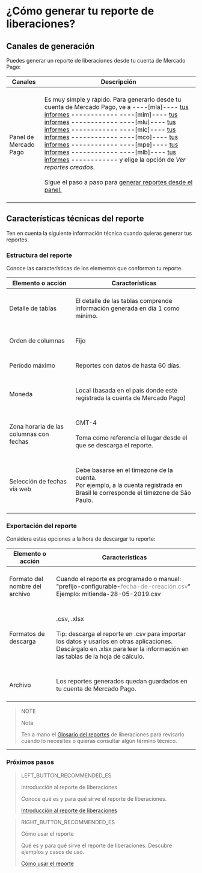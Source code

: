 # ¿Cómo generar tu reporte de liberaciones?


## Canales de generación

Puedes generar un reporte de liberaciones desde tu cuenta de Mercado Pago:

| Canales | Descripción |
| ------- | ----------- |
| Panel de Mercado Pago | <br/>Es muy simple y rápido. Para generarlo desde tu cuenta de Mercado Pago, ve a ----[mla]---- [tus informes](https://www.mercadopago.com.ar/movements) ------------ ----[mlm]---- [tus informes](https://www.mercadopago.com.mx/movements) ------------ ----[mlu]---- [tus informes](https://www.mercadopago.com.uy/movements) ------------ ----[mlc]---- [tus informes](https://www.mercadopago.cl/movements) ------------ ----[mco]---- [tus informes](https://www.mercadopago.com.co/movements) ------------ ----[mpe]---- [tus informes](https://www.mercadopago.com.pe/movements) ------------ ----[mlb]---- [tus informes](https://www.mercadopago.com.br/movements) ------------ y elige la opción de *Ver reportes creados*.<br/><br/>Sigue el paso a paso para [generar reportes desde el panel.](https://www.mercadopago.com.ar/developers/es/guides/manage-account/reports/released-money/panel/)<br/><br/> |

## Características técnicas del reporte

Ten en cuenta la siguiente información técnica cuando quieras generar tus reportes.


### Estructura del reporte

Conoce las características de los elementos que conforman tu reporte.


| Elemento o acción | Características |
| ------------ |	--------    |
| Detalle de tablas | <br/>El detalle de las tablas comprende información generada en día 1 como mínimo. <br/> <br/>  |
| Orden de columnas |<br/> Fijo <br/> <br/> |
| Período máximo | <br/> Reportes con datos de hasta 60 días. <br/> <br/> |
| Moneda | <br/> Local (basada en el país donde esté registrada la cuenta de Mercado Pago) <br/> <br/> |
| Zona horaria de las columnas con fechas | <br/> GMT-4 <br/> <br/> Toma como referencia el lugar desde el que se descarga el reporte. <br/> <br/> |
| Selección de fechas vía web | <br/> Debe basarse en el timezone de la cuenta. <br/>Por ejemplo, a la cuenta registrada en Brasil le corresponde el timezone de São Paulo. <br/> <br/> |


### Exportación del reporte

Considera estas opciones a la hora de descargar tu reporte:

| Elemento o acción | Características |
| ------------ |	--------    |
| Formato del nombre del archivo | <br/>Cuando el reporte es programado o manual:<br/> "prefijo-configurable-<span style='color:#999999;'>fecha-de-creación.csv</span>" <br/> Ejemplo:  mitienda-28-05-2019.csv <br/><br/> |
| Formatos de descarga | <br/>.csv, .xlsx <br/><br/>Tip: descarga el reporte en .csv para importar los datos y usarlos en otras aplicaciones. Descárgalo en .xlsx para leer la información en las tablas de la hoja de cálculo. <br/><br/> |
| Archivo | <br/>Los reportes generados quedan guardados en tu cuenta de Mercado Pago.<br/><br/> |


> NOTE
>
> Nota
>
> Ten a mano el [Glosario del reportes](https://www.mercadopago.com.ar/developers/es/guides/manage-account/reports/release-money/glossary/) de liberaciones para revisarlo cuando lo necesites o quieras consultar algún término técnico.

<hr/>

### Próximos pasos

> LEFT_BUTTON_RECOMMENDED_ES
>
> Introducción al reporte de liberaciones 
>
> Conoce qué es y para qué sirve el reporte de liberaciones.
>
> [Introducción al reporte de liberaciones](https://www.mercadopago.com.ar/developers/es/guides/manage-account/reports/released-money/introduction/)

> RIGHT_BUTTON_RECOMMENDED_ES
>
> Cómo usar el reporte
>
> Qué es y para qué sirve el reporte de liberaciones. Descubre ejemplos y casos de uso.
>
> [Cómo usar el reporte](https://www.mercadopago.com.ar/developers/es/guides/manage-account/reports/released-money/how-to-use/)
